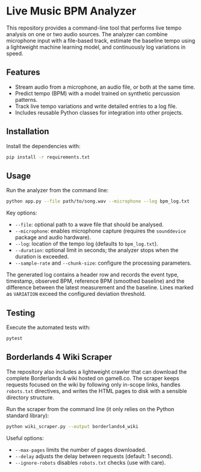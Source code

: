 # Live Music BPM Analyzer

This repository provides a command-line tool that performs live tempo analysis
on one or two audio sources. The analyzer can combine microphone input with a
file-based track, estimate the baseline tempo using a lightweight machine
learning model, and continuously log variations in speed.

## Features

- Stream audio from a microphone, an audio file, or both at the same time.
- Predict tempo (BPM) with a model trained on synthetic percussion patterns.
- Track live tempo variations and write detailed entries to a log file.
- Includes reusable Python classes for integration into other projects.

## Installation

Install the dependencies with:

```bash
pip install -r requirements.txt
```

## Usage

Run the analyzer from the command line:

```bash
python app.py --file path/to/song.wav --microphone --log bpm_log.txt
```

Key options:

- `--file`: optional path to a wave file that should be analysed.
- `--microphone`: enables microphone capture (requires the `sounddevice`
  package and audio hardware).
- `--log`: location of the tempo log (defaults to `bpm_log.txt`).
- `--duration`: optional limit in seconds; the analyzer stops when the duration
  is exceeded.
- `--sample-rate` and `--chunk-size`: configure the processing parameters.

The generated log contains a header row and records the event type, timestamp,
observed BPM, reference BPM (smoothed baseline) and the difference between the
latest measurement and the baseline. Lines marked as `VARIATION` exceed the
configured deviation threshold.

## Testing

Execute the automated tests with:

```bash
pytest
```

## Borderlands 4 Wiki Scraper

The repository also includes a lightweight crawler that can download the
complete Borderlands 4 wiki hosted on game8.co. The scraper keeps requests
focused on the wiki by following only in-scope links, handles `robots.txt`
directives, and writes the HTML pages to disk with a sensible directory
structure.

Run the scraper from the command line (it only relies on the Python standard
library):

```bash
python wiki_scraper.py --output borderlands4_wiki
```

Useful options:

- `--max-pages` limits the number of pages downloaded.
- `--delay` adjusts the delay between requests (default: 1 second).
- `--ignore-robots` disables `robots.txt` checks (use with care).
